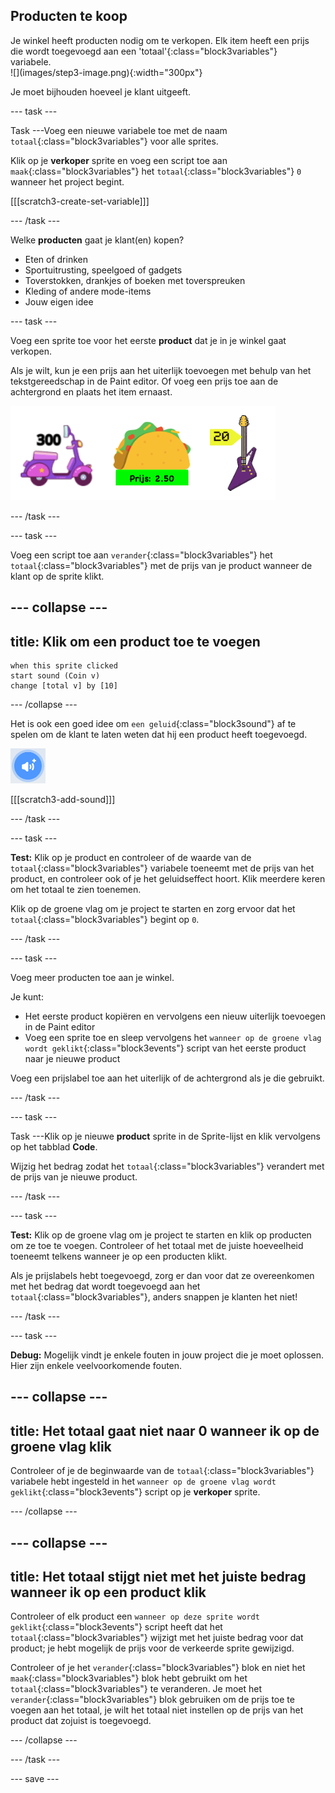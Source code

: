 ## Producten te koop

<div style="display: flex; flex-wrap: wrap">
<div style="flex-basis: 200px; flex-grow: 1; margin-right: 15px;">
Je winkel heeft producten nodig om te verkopen. Elk item heeft een prijs die wordt toegevoegd aan een 'totaal'{:class="block3variables"} variabele.
</div>
<div>
![](images/step3-image.png){:width="300px"}
</div>
</div>

Je moet bijhouden hoeveel je klant uitgeeft.

--- task ---

Task ---Voeg een nieuwe variabele toe met de naam `totaal`{:class="block3variables"} voor alle sprites.

Klik op je **verkoper** sprite en voeg een script toe aan `maak`{:class="block3variables"} het `totaal`{:class="block3variables"} `0` wanneer het project begint.

[[[scratch3-create-set-variable]]]

--- /task ---

Welke **producten** gaat je klant(en) kopen?
+ Eten of drinken
+ Sportuitrusting, speelgoed of gadgets
+ Toverstokken, drankjes of boeken met toverspreuken
+ Kleding of andere mode-items
+ Jouw eigen idee

--- task ---

Voeg een sprite toe voor het eerste **product** dat je in je winkel gaat verkopen.

Als je wilt, kun je een prijs aan het uiterlijk toevoegen met behulp van het tekstgereedschap in de Paint editor. Of voeg een prijs toe aan de achtergrond en plaats het item ernaast.

![Voorbeelden van producten met bedragen ernaast geschreven.](images/item-amounts.png)

--- /task ---

--- task ---

Voeg een script toe aan `verander`{:class="block3variables"} het `totaal`{:class="block3variables"} met de prijs van je product wanneer de klant op de sprite klikt.

--- collapse ---
---
title: Klik om een product toe te voegen
---

```blocks3
when this sprite clicked
start sound (Coin v)
change [total v] by [10]
```

--- /collapse ---

Het is ook een goed idee om `een geluid`{:class="block3sound"} af te spelen om de klant te laten weten dat hij een product heeft toegevoegd.

![Het pictogram geluid toevoegen](images/add-sound.png)

[[[scratch3-add-sound]]]

--- /task ---

--- task ---

**Test:** Klik op je product en controleer of de waarde van de `totaal`{:class="block3variables"} variabele toeneemt met de prijs van het product, en controleer ook of je het geluidseffect hoort. Klik meerdere keren om het totaal te zien toenemen.

Klik op de groene vlag om je project te starten en zorg ervoor dat het `totaal`{:class="block3variables"} begint op `0`.

--- /task ---

--- task ---

Voeg meer producten toe aan je winkel.

Je kunt:
+ Het eerste product kopiëren en vervolgens een nieuw uiterlijk toevoegen in de Paint editor
+ Voeg een sprite toe en sleep vervolgens het `wanneer op de groene vlag wordt geklikt`{:class="block3events"} script van het eerste product naar je nieuwe product

Voeg een prijslabel toe aan het uiterlijk of de achtergrond als je die gebruikt.

--- /task ---

--- task ---

Task ---Klik op je nieuwe **product** sprite in de Sprite-lijst en klik vervolgens op het tabblad **Code**.

Wijzig het bedrag zodat het `totaal`{:class="block3variables"} verandert met de prijs van je nieuwe product.

--- /task ---

--- task ---

**Test:** Klik op de groene vlag om je project te starten en klik op producten om ze toe te voegen. Controleer of het totaal met de juiste hoeveelheid toeneemt telkens wanneer je op een producten klikt.

Als je prijslabels hebt toegevoegd, zorg er dan voor dat ze overeenkomen met het bedrag dat wordt toegevoegd aan het `totaal`{:class="block3variables"}, anders snappen je klanten het niet!

--- /task ---

--- task ---

**Debug:** Mogelijk vindt je enkele fouten in jouw project die je moet oplossen. Hier zijn enkele veelvoorkomende fouten.

--- collapse ---
---
title: Het totaal gaat niet naar 0 wanneer ik op de groene vlag klik
---

Controleer of je de beginwaarde van de `totaal`{:class="block3variables"} variabele hebt ingesteld in het `wanneer op de groene vlag wordt geklikt`{:class="block3events"} script op je **verkoper** sprite.

--- /collapse ---

--- collapse ---
---
title: Het totaal stijgt niet met het juiste bedrag wanneer ik op een product klik
---

Controleer of elk product een `wanneer op deze sprite wordt geklikt`{:class="block3events"} script heeft dat het `totaal`{:class="block3variables"} wijzigt met het juiste bedrag voor dat product; je hebt mogelijk de prijs voor de verkeerde sprite gewijzigd.

Controleer of je het `verander`{:class="block3variables"} blok en niet het `maak`{:class="block3variables"} blok hebt gebruikt om het `totaal`{:class="block3variables"} te veranderen. Je moet het `verander`{:class="block3variables"} blok gebruiken om de prijs toe te voegen aan het totaal, je wilt het totaal niet instellen op de prijs van het product dat zojuist is toegevoegd.

--- /collapse ---

--- /task ---

--- save ---
